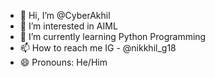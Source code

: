 - 👋 Hi, I’m @CyberAkhil
- 👀 I’m interested in AIML
- 🌱 I’m currently learning Python Programming
- 📫 How to reach me IG - @nikkhil_g18
- 😄 Pronouns: He/Him

<!---
CyberAkhil/CyberAkhil is a ✨ special ✨ repository because its `README.md` (this file) appears on your GitHub profile.
You can click the Preview link to take a look at your changes.
--->
